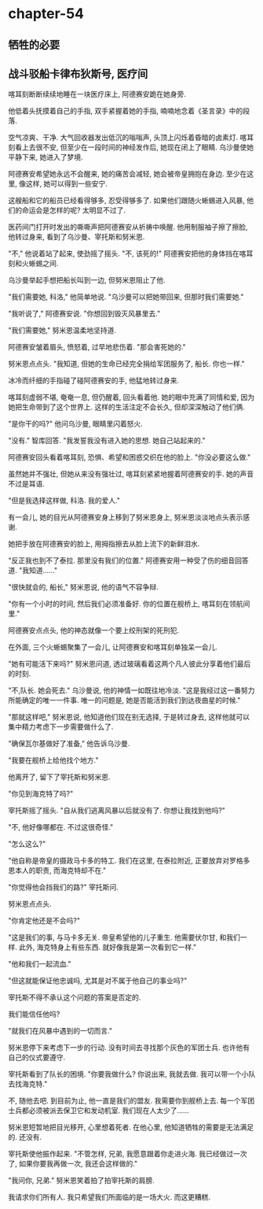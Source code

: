 # chapter-54

## 牺牲的必要

## 战斗驳船卡律布狄斯号, 医疗间

喀耳刻断断续续地睡在一块医疗床上, 阿德赛安跪在她身旁.

他低着头抚摸着自己的手指, 双手紧握着她的手指, 喃喃地念着《圣言录》中的段落.

空气凉爽、干净. 大气回收器发出低沉的嗡嗡声, 头顶上闪烁着昏暗的卤素灯. 喀耳刻看上去很不安, 但至少在一段时间的神经发作后, 她现在闭上了眼睛. 乌沙曼使她平静下来, 她进入了梦境.

阿德赛安希望她永远不会醒来, 她的痛苦会减轻, 她会被帝皇拥抱在身边. 至少在这里, 像这样, 她可以得到一些安宁.

这艘船和它的船员已经看得够多, 忍受得够多了. 如果他们跟随火蜥蜴进入风暴, 他们的命运会是怎样的呢? 太明显不过了.

医药间门打开时发出的嘶嘶声把阿德赛安从祈祷中唤醒. 他用制服袖子擦了擦脸, 他转过身来, 看到了乌沙曼、宰托斯和努米恩.

"不," 他说着站了起来, 使劲摇了摇头. "不, 该死的!" 阿德赛安把他的身体挡在喀耳刻和火蜥蜴之间.

乌沙曼举起手想把船长叫到一边, 但努米恩阻止了他.

"我们需要她, 科洛," 他简单地说. "乌沙曼可以把她带回来, 但那时我们需要她."

"我听说了," 阿德赛安说. "你想回到毁灭风暴里去."

"我们需要她," 努米恩温柔地坚持道.

阿德赛安皱着眉头, 愤怒着, 过早地悲伤着. "那会害死她的."

努米恩点点头. "我知道, 但她的生命已经完全捐给军团服务了, 船长. 你也一样."

冰冷而纤细的手指碰了碰阿德赛安的手, 他猛地转过身来.

喀耳刻虚弱不堪, 奄奄一息, 但仍醒着, 回头看着他. 她的眼中充满了同情和爱, 因为她把生命带到了这个世界上. 这样的生活注定不会长久, 但却深深触动了他们俩.

"是你干的吗?" 他问乌沙曼, 眼睛里闪着怒火.

"没有." 智库回答. "我发誓我没有进入她的思想. 她自己站起来的."

阿德赛安回头看着喀耳刻, 恐惧、希望和困惑交织在他的脸上. "你没必要这么做."

虽然她并不强壮, 但她从来没有强壮过, 喀耳刻紧紧地握着阿德赛安的手. 她的声音不过是耳语.

"但是我选择这样做, 科洛. 我的爱人."

有一会儿, 她的目光从阿德赛安身上移到了努米恩身上, 努米恩淡淡地点头表示感谢.

她把手放在阿德赛安的脸上, 用拇指擦去从脸上流下的新鲜泪水.

"反正我也到不了泰拉. 那里没有我们的位置." 阿德赛安用一种受了伤的细音回答道. "我知道……"

"很快就会的, 船长," 努米恩说, 他的语气不容争辩.

"你有一个小时的时间, 然后我们必须准备好. 你的位置在舰桥上, 喀耳刻在领航间里."

阿德赛安点点头, 他的神态就像一个要上绞刑架的死刑犯.

在外面, 三个火蜥蜴聚集了一会儿, 让阿德赛安和喀耳刻单独呆一会儿.

"她有可能活下来吗?" 努米恩问道, 透过玻璃看着这两个凡人彼此分享着他们最后的时刻.

"不,队长. 她会死去." 乌沙曼说, 他的神情一如既往地冷淡. "这是我经过这一番努力所能确定的唯一一件事. 唯一的问题是, 她是否能活到我们到达夜曲星的时候."

"那就这样吧," 努米恩说, 他知道他们现在别无选择, 于是转过身去, 这样他就可以集中精力考虑下一步需要做什么了.

"确保瓦尔基做好了准备," 他告诉乌沙曼.

"我要在舰桥上给他找个地方."

他离开了, 留下了宰托斯和努米恩.

"你见到海克特了吗?"

宰托斯摇了摇头. "自从我们逃离风暴以后就没有了. 你想让我找到他吗?"

"不, 他好像哪都在. 不过这很奇怪."

"怎么这么?"

"他自称是帝皇的摄政马卡多的特工. 我们在这里, 在泰拉附近, 正要放弃对罗格多恩本人的职责, 而海克特却不在."

"你觉得他会挡我们的路?" 宰托斯问.

努米恩点点头.

"你肯定他还是不会吗?"

"这是我们的事, 与马卡多无关. 帝皇希望他的儿子重生. 他需要伏尔甘, 和我们一样. 此外, 海克特身上有些东西. 就好像我是第一次看到它一样."

"他和我们一起流血."

"但这就能保证他忠诚吗, 尤其是对不属于他自己的事业吗?"

宰托斯不得不承认这个问题的答案是否定的.

我们能信任他吗?

"就我们在风暴中遇到的一切而言."

努米恩停下来考虑下一步的行动. 没有时间去寻找那个灰色的军团士兵. 也许他有自己的仪式要遵守.

宰托斯看到了队长的困境. "你要我做什么? 你说出来, 我就去做. 我可以带一个小队去找海克特."

不, 随他去吧. 到目前为止, 他一直是我们的盟友. 我需要你到舰桥上去. 每一个军团士兵都必须被派去保卫它和发动机室. 我们现在人太少了……

努米恩短暂地把目光移开, 心里想着死者. 在他心里, 他知道牺牲的需要是无法满足的. 还没有.

宰托斯使他振作起来. "不管怎样, 兄弟, 我愿意跟着你走进火海. 我已经做过一次了, 如果你要我再做一次, 我还会这样做的."

"我问你, 兄弟." 努米恩笑着拍了拍宰托斯的肩膀.

我请求你们所有人. 我只希望我们所面临的是一场大火. 而这更糟糕.
